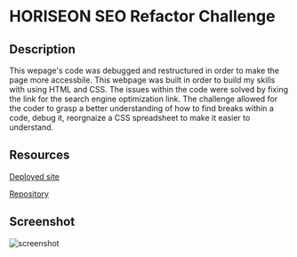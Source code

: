 # HORISEON SEO Refactor Challenge

## Description

This wepage's code was debugged and restructured in order to make the page more accessbile. This webpage was built in order to build my skills with using HTML and CSS. The issues within the code were solved by fixing the link for the search engine optimization link. The challenge allowed for the coder to grasp a better understanding of how to find breaks within a code, debug it, reorgnaize a CSS spreadsheet to make it easier to understand.

## Resources
[Deployed site](https://zoeedge16.github.io/code-refactor-seo/)

[Repository](https://github.com/zoeedge16/code-refactor-seo)

## Screenshot

![screenshot](./assets/images/horiseon-screenshot-readme.png)
